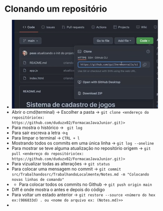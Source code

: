 # Clonando um repositório
- ![img.png](img.png)
- Abrir o cmd(terminal) -> Escolher a pasta -> `git clone <endereço do repositório(ex:  https://github.com/duduzx02/FormacaoJavaJunior.git)>`
- Para mostra o histórico -> `` git log`` 
- Para sair escreva a letra ->``q``
- Para limpar o terminal -> ``CTRL + l``
- Mostrando todos os commits em uma única linha -> ``git log --oneline``
- Para mostrar se teve alguma atualização no repositório origem -> ``git pull <endereço do repositório(ex:  https://github.com/duduzx02/FormacaoJavaJunior.git)>``
- Para vizualizar todas as alterações -> ``git status``
- Para colocar uma mensagem no commit -> ``git commit src/Trabalhandosrc/TrabalhandoLocalmente/Notes.md -m "Colocando novas linhas de comando"``
- - Para colocar todos os commits no Github -> ``git push origin main``
- Diff é onde mostra o antes e depois do código
- Para voltar um estado anterior -> ``git restore --source <número do hex ex:(986833d) . ou <nome do arquivo ex:
  (Notes.md)>>``
- 